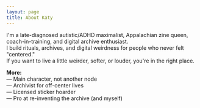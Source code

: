 ```yaml
---
layout: page
title: About Katy
---
```


I'm a late-diagnosed autistic/ADHD maximalist, Appalachian zine queen, coach-in-training, and digital archive enthusiast.  
I build rituals, archives, and digital weirdness for people who never felt "centered."  
If you want to live a little weirder, softer, or louder, you're in the right place.

**More:**  
— Main character, not another node  
— Archivist for off-center lives  
— Licensed sticker hoarder  
— Pro at re-inventing the archive (and myself)
